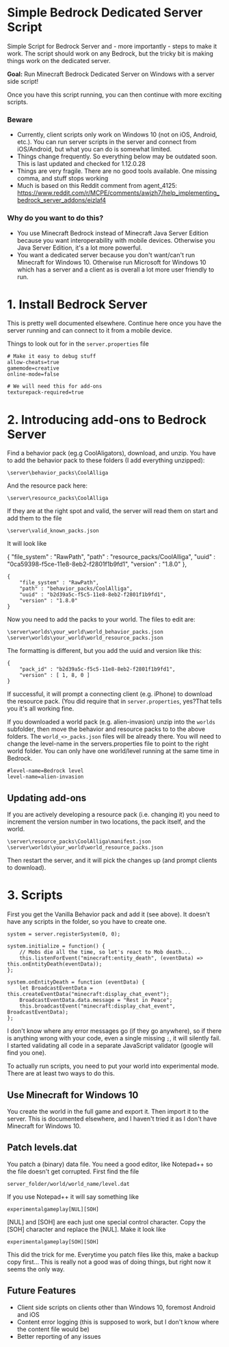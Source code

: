 # Simple Bedrock Dedicated Server Script

Simple Script for Bedrock Server and - more importantly - steps to make it work. The script should work on any Bedrock, but the tricky bit is making things work on the dedicated server.

**Goal:** Run Minecraft Bedrock Dedicated Server on Windows with a server side script!

Once you have this script running, you can then continue with more exciting scripts.

### Beware
* Currently, client scripts only work on Windows 10 (not on iOS, Android, etc.). You can run server scripts in the server and connect from iOS/Android, but what you can do is somewhat limited.
* Things change frequently. So everything below may be outdated soon. This is last updated and checked for 1.12.0.28
* Things are very fragile. There are no good tools available. One missing comma, and stuff stops working
* Much is based on this Reddit comment from agent_4125: https://www.reddit.com/r/MCPE/comments/awjzh7/help_implementing_bedrock_server_addons/eizlaf4

### Why do you want to do this?
* You use Minecraft Bedrock instead of Minecraft Java Server Edition because you want interoperability with mobile devices. Otherwise you Java Server Edition, it's a lot more powerful.
* You want a dedicated server because you don't want/can't run Minecraft for Windows 10. Otherwise run Microsoft for Windows 10 which has a server and a client as is overall a lot more user friendly to run. 

# 1. Install Bedrock Server
This is pretty well documented elsewhere. Continue here once you have the server running and can connect to it from a mobile device.

Things to look out for in the `server.properties` file

    # Make it easy to debug stuff
    allow-cheats=true
    gamemode=creative
    online-mode=false
    
    # We will need this for add-ons
    texturepack-required=true


# 2. Introducing add-ons to Bedrock Server

Find a behavior pack (eg.g CoolAligators), download, and unzip. You have to add the behavior pack to these folders (I add everything unzipped):

    \server\behavior_packs\CoolAlliga

And the resource pack here:

    \server\resource_packs\CoolAlliga

If they are at the right spot and valid, the server will read them on start and add them to the file

    \server\valid_known_packs.json

It will look like

   {
        "file_system" : "RawPath",
        "path" : "resource_packs/CoolAlliga",
        "uuid" : "0ca59398-f5ce-11e8-8eb2-f2801f1b9fd1",
        "version" : "1.8.0"
    },

    {
        "file_system" : "RawPath",
        "path" : "behavior_packs/CoolAlliga",
        "uuid" : "b2d39a5c-f5c5-11e8-8eb2-f2801f1b9fd1",
        "version" : "1.8.0"
    }

Now you need to add the packs to your world. The files to edit are:

    \server\worlds\your_world\world_behavior_packs.json
    \server\worlds\your_world\world_resource_packs.json

The formatting is different, but you add the uuid and version like this:

    {
        "pack_id" : "b2d39a5c-f5c5-11e8-8eb2-f2801f1b9fd1",
        "version" : [ 1, 8, 0 ]
    }

If successful, it will prompt a connecting client (e.g. iPhone) to download the resource pack. (You did require that in `server.properties`, yes?That tells you it's all working fine.

If you downloaded a world pack (e.g. alien-invasion) unzip into the `worlds` subfolder, then move the 
behavior and resource packs to to the above folders. The `world_<>_packs.json` files will be already there.
You will need to change the level-name in the servers.properties file to point to the right world folder.
You can only have one world/level running at the same time in Bedrock.

    #level-name=Bedrock level
    level-name=alien-invasion

## Updating add-ons

If you are actively developing a resource pack (i.e. changing it) you need to increment the version number
in two locations, the pack itself, and the world.

    \server\resource_packs\CoolAlliga\manifest.json
    \server\worlds\your_world\world_resource_packs.json

Then restart the server, and it will pick the changes up (and prompt clients to download). 

# 3. Scripts

First you get the Vanilla Behavior pack and add it (see above). It doesn't have any scripts in the folder, so you have to create one.

    system = server.registerSystem(0, 0);
    
    system.initialize = function() {        
        // Mobs die all the time, so let's react to Mob death...
        this.listenForEvent("minecraft:entity_death", (eventData) => this.onEntityDeath(eventData));	
    };

    system.onEntityDeath = function (eventData) {
        let BroadcastEventData = this.createEventData("minecraft:display_chat_event");
        BroadcastEventData.data.message = "Rest in Peace";
        this.broadcastEvent("minecraft:display_chat_event", BroadcastEventData);
    };

I don't know where any error messages go (if they go anywhere), so if there is anything wrong with your code, even a single missing `;`, it will silently fail. I started validating all code in a separate JavaScript validator (google will find you one).

To actually run scripts, you need to put your world into experimental mode. There are at least two ways to do this.

## Use Minecraft for Windows 10
You create the world in the full game and export it. Then import it to the server. This is documented elsewhere, and I haven't tried it as I don't have Minecraft for Windows 10.

## Patch levels.dat
You patch a (binary) data file. You need a good editor, like Notepad++ so the file doesn't get corrupted. First find the file

    server_folder/world/world_name/level.dat

If you use Notepad++ it will say something like

    experimentalgameplay[NUL][SOH]

[NUL] and [SOH] are each just one special control character. Copy the [SOH] character and replace the [NUL]. Make it look like

    experimentalgameplay[SOH][SOH]

This did the trick for me. Everytime you patch files like this, make a backup copy first... This is really not a good was of doing things, but right now it seems the only way.


## Future Features
* Client side scripts on clients other than Windows 10, foremost Android and iOS
* Content error logging (this is supposed to work, but I don't know where the content file would be)
* Better reporting of any issues
